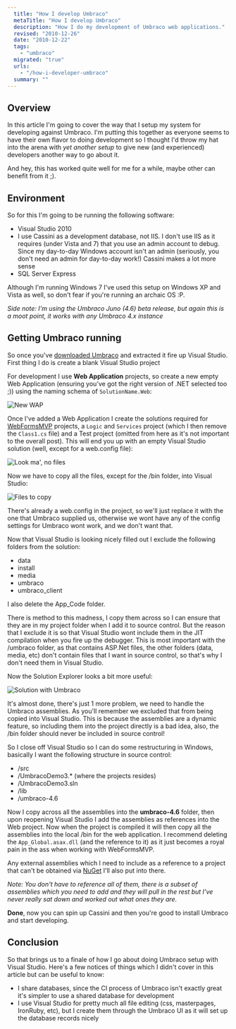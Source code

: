 ```yaml
---
  title: "How I develop Umbraco"
  metaTitle: "How I develop Umbraco"
  description: "How I do my development of Umbraco web applications."
  revised: "2010-12-26"
  date: "2010-12-22"
  tags: 
    - "umbraco"
  migrated: "true"
  urls: 
    - "/how-i-developer-umbraco"
  summary: ""
---
```

## Overview

In this article I'm going to cover the way that I setup my system for developing against Umbraco. I'm putting this together as everyone seems to have their own flavor to doing development so I thought I'd throw my hat into the arena with *yet another setup* to give new (and experienced) developers another way to go about it.

And hey, this has worked quite well for me for a while, maybe other can benefit from it ;).

## Environment

So for this I'm going to be running the following software:

 * Visual Studio 2010
  * I use Cassini as a development database, not IIS. I don't use IIS as it requires (under Vista and 7) that you use an admin account to debug. Since my day-to-day Windows account isn't an admin (seriously, you don't need an admin for day-to-day work!) Cassini makes a lot more sense
 * SQL Server Express

Although I'm running Windows 7 I've used this setup on Windows XP and Vista as well, so don't fear if you're running an archaic OS :P.

*Side note: I'm using the Umbraco Juno (4.6) beta release, but again this is a moot point, it works with any Umbraco 4.x instance*

## Getting Umbraco running

So once you've [downloaded Umbraco][1] and extracted it fire up Visual Studio. First thing I do is create a blank Visual Studio project

For development I use **Web Application** projects, so create a new empty Web Application (ensuring you've got the right version of .NET selected too ;)) using the naming schema of `SolutionName.Web`:

![New WAP][2]

Once I've added a Web Application I create the solutions required for [WebFormsMVP][3] projects, a `Logic` and `Services` project (which I then remove the `Class1.cs` file) and a Test project (omitted from here as it's not important to the overall post). This will end you up with an empty Visual Studio solution (well, except for a web.config file):

![Look ma', no files][4]

Now we have to copy all the files, except for the /bin folder, into Visual Studio:

![Files to copy][5]

There's already a web.config in the project, so we'll just replace it with the one that Umbraco supplied us, otherwise we wont have any of the config settings for Umbraco wont work, and we don't want that.

Now that Visual Studio is looking nicely filled out I exclude the following folders from the solution:

 * data
 * install
 * media
 * umbraco
 * umbraco_client

I also delete the App_Code folder.

There is method to this madness, I copy them across so I can ensure that they are in my project folder when I add it to source control. But the reason that I exclude it is so that Visual Studio wont include them in the JIT compilation when you fire up the debugger. This is most important with the /umbraco folder, as that contains ASP.Net files, the other folders (data, media, etc) don't contain files that I want in source control, so that's why I don't need them in Visual Studio.

Now the Solution Explorer looks a bit more useful:

![Solution with Umbraco][6]

It's almost done, there's just 1 more problem, we need to handle the Umbraco assemblies. As you'll remember we excluded that from being copied into Visual Studio. This is because the assemblies are a dynamic feature, so including them into the project directly is a bad idea, also, the /bin folder should never be included in source control!

So I close off Visual Studio so I can do some restructuring in Windows, basically I want the following structure in source control:

 * /src
  * /UmbracoDemo3.* (where the projects resides)
  * /UmbracoDemo3.sln
 * /lib
  * /umbraco-4.6

Now I copy across all the assemblies into the **umbraco-4.6** folder, then upon reopening Visual Studio I add the assemblies as references into the Web project. Now when the project is compiled it will then copy all the assemblies into the local /bin for the web application. I recommend deleting the `App_Global.asax.dll` (and the reference to it) as it just becomes a royal pain in the ass when working with WebFormsMVP.

Any external assemblies which I need to include as a reference to a project that can't be obtained via [NuGet][7] I'll also put into there.

*Note: You don't have to reference all of them, there is a subset of assemblies which you need to add and they will pull in the rest but I've never really sat down and worked out what ones they are.*

**Done**, now you can spin up Cassini and then you're good to install Umbraco and start developing.

## Conclusion

So that brings us to a finale of how I go about doing Umbraco setup with Visual Studio. Here's a few notices of things which I didn't cover in this article but can be useful to know:

 * I share databases, since the CI process of Umbraco isn't exactly great it's simpler to use a shared database for development
 * I use Visual Studio for pretty much all file editing (css, masterpages, IronRuby, etc), but I create them through the Umbraco UI as it will set up the database records nicely


  [1]: http://umbraco.codeplex.com
  [2]: /get/umbraco/how-to-umbraco/how-to-umbraco-01.png
  [3]: /webforms-mvp
  [4]: /get/umbraco/how-to-umbraco/how-to-umbraco-02.png
  [5]: /get/umbraco/how-to-umbraco/how-to-umbraco-03.png
  [6]: /get/umbraco/how-to-umbraco/how-to-umbraco-04.png
  [7]: http://nuget.codeplex.com/